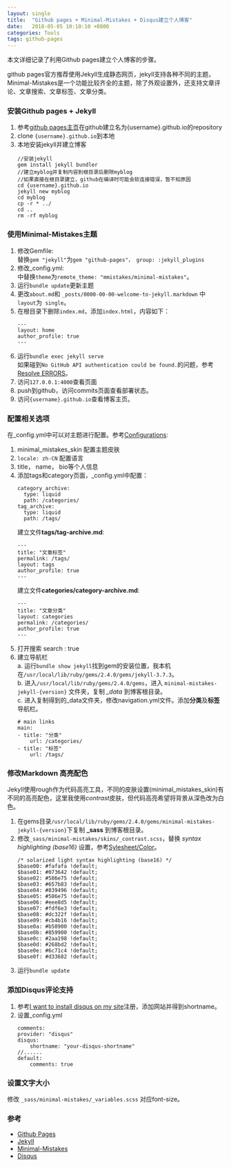 ```yaml
---
layout: single
title:  "Github pages + Minimal-Mistakes + Disqus建立个人博客"
date:   2018-05-05 10:10:10 +0800
categories: Tools
tags: github-pages
---
```

本文详细记录了利用Github pages建立个人博客的步骤。

github pages官方推荐使用Jekyll生成静态网页，jekyll支持各种不同的主题，Minimal-Mistakes是一个功能比较齐全的主题，除了外观设置外，还支持文章评论、文章搜索、文章标签、文章分类。

### 安装Github pages + Jekyll
1. 参考[github pages主页](https://pages.github.com/)在github建立名为{username}.github.io的repository    
2. clone `{username}.github.io`到本地
3. 本地安装jekyll并建立博客
	```shell
	//安装jekyll
	gem install jekyll bundler
	//建立myblog并复制内容到根目录后删除myblog
	//如果直接在根目录建立，github在编译时可能会软连接错误，暂不知原因
	cd {username}.github.io
	jekyll new myblog
	cd myblog
	cp -r * ../
	cd ..
	rm -rf myblog
	```

### 使用Minimal-Mistakes主题
1. 修改Gemfile:  
	替换`gem "jekyll"`为`gem "github-pages"， group: :jekyll_plugins`
2. 修改\_config.yml:  
	中替换`theme`为`remote_theme: "mmistakes/minimal-mistakes"`。
3. 运行`bundle update`更新主题
4. 更改`about.md`和 `_posts/0000-00-00-welcome-to-jekyll.markdown` 中 `layout`为` single`。
5. 在根目录下删除`index.md`，添加`index.html`，内容如下：
	```
	---
	layout: home
	author_profile: true
	---
	```
6. 运行`bundle exec jekyll serve`  
    如果碰到`No GitHub API authentication could be found.`的问题，参考[Resolve ERRORS](http://idratherbewriting.com/documentation-theme-jekyll/mydoc_install_jekyll_on_mac.html#githuberror)。
7. 访问`127.0.0.1:4000`查看页面
8. push到github，访问commits页面查看部署状态。
9. 访问`{username}.github.io`查看博客主页。

### 配置相关选项
在\_config.yml中可以对主题进行配置。参考[Configurations](https://mmistakes.github.io/minimal-mistakes/docs/configuration/):
1. minimal\_mistakes\_skin 配置主题皮肤
2. `locale: zh-CN` 配置语言
3. title， name， bio等个人信息
4. 添加tags和category页面，_config.yml中配置：
    ```
    category_archive:
      type: liquid
      path: /categories/
    tag_archive:
      type: liquid
      path: /tags/
    ```
    建立文件**tags/tag-archive.md**:
    ```
    ---
    title: "文章标签"
    permalink: /tags/
    layout: tags
    author_profile: true
    ---
    ```
    建立文件**categories/category-archive.md**:
    ```
    ---
    title: "文章分类"
    layout: categories
    permalink: /categories/
    author_profile: true
    ---
    ```
5. 打开搜索
    search : true
6. 建立导航栏  
a. 运行`bundle show jekyll`找到gem的安装位置，我本机在`/usr/local/lib/ruby/gems/2.4.0/gems/jekyll-3.7.3`。    
b. 进入`/usr/local/lib/ruby/gems/2.4.0/gems`，进入 `minimal-mistakes-jekyll-{version}` 文件夹，复制 *_data* 到博客根目录。  
c. 进入复制得到的\_data文件夹，修改navigation.yml文件。添加**分类**及**标签**导航栏。
    ```
    # main links
    main:
    - title: "分类"
        url: /categories/
    - title: "标签"
        url: /tags/
    ```
    
### 修改Markdown 高亮配色
Jekyll使用rough作为代码高亮工具，不同的皮肤设置(minimal\_mistakes\_skin)有不同的高亮配色，这里我使用*contrast*皮肤，但代码高亮希望将背景从深色改为白色。
1. 在gems目录`/usr/local/lib/ruby/gems/2.4.0/gems/minimal-mistakes-jekyll-{version}`下复制 **_sass** 到博客根目录。
2. 修改`_sass/minimal-mistakes/skins/_contrast.scss`，替换 *syntax highlighting (base16)* 设置，参考[Sylesheet/Color](https://mmistakes.github.io/minimal-mistakes/docs/stylesheets/#colors)。
    ```
    /* solarized light syntax highlighting (base16) */
    $base00: #fafafa !default;
    $base01: #073642 !default;
    $base02: #586e75 !default;
    $base03: #657b83 !default;
    $base04: #839496 !default;
    $base05: #586e75 !default;
    $base06: #eee8d5 !default;
    $base07: #fdf6e3 !default;
    $base08: #dc322f !default;
    $base09: #cb4b16 !default;
    $base0a: #b58900 !default;
    $base0b: #859900 !default;
    $base0c: #2aa198 !default;
    $base0d: #268bd2 !default;
    $base0e: #6c71c4 !default;
    $base0f: #d33682 !default;
    ```
3. 运行`bundle update`

### 添加Disqus评论支持

1. 参考[I want to install disqus on my site](https://disqus.com/profile/signup/intent/)注册，添加网站并得到shortname。
2. 设置\_config.yml
    ```
    comments:
    provider: "disqus"
    disqus:
        shortname: "your-disqus-shortname"
    //......
    default:
        comments: true
    ```

### 设置文字大小
修改 `_sass/minimal-mistakes/_variables.scss` 对应font-size。
    
### 参考 
- [Github Pages](https://pages.github.com/)
- [Jekyll](https://jekyllrb.com/docs/quickstart/)
- [Minimal-Mistakes](https://mmistakes.github.io/minimal-mistakes/docs/quick-start-guide/)
- [Disqus](https://disqus.com/profile/signup/intent/)



